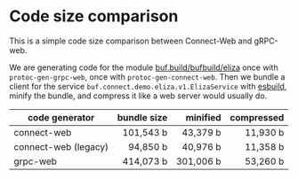# Code size comparison

This is a simple code size comparison between Connect-Web and gRPC-web.

We are generating code for the module [buf.build/bufbuild/eliza](https://buf.build/bufbuild/eliza)
once with `protoc-gen-grpc-web`, once with `protoc-gen-connect-web`. 
Then we bundle a client for the service `buf.connect.demo.eliza.v1.ElizaService` 
with [esbuild](https://esbuild.github.io/), minify the bundle, and compress 
it like a web server would usually do.

| code generator | bundle size        | minified               | compressed           |
|----------------|-------------------:|-----------------------:|---------------------:|
| connect-web    | 101,543 b | 43,379 b | 11,930 b |
| connect-web (legacy) | 94,850 b | 40,976 b | 11,358 b |
| grpc-web       | 414,073 b    | 301,006 b    | 53,260 b |
